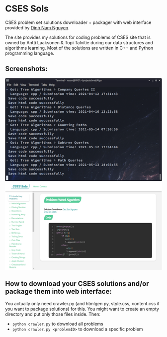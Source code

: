 # CSES Sols
CSES problem set solutions downloader + packager with web interface provided by [Dinh Nam Nguyen](https://github.com/NguyenD-Nam).

The site provides my solutions for coding problems of CSES site that is owned by Antti Laaksonen & Topi Talvitie during our data structures and algorithms learning. Most of the solutions are written in C++ and Python programming language.

## Screenshots:
<img src="imgs/screenshot.png" width="600px"> 
<br>
<img src="public/og.png" width="600px">

## How to download your CSES solutions and/or package them into web interface:
You actually only need crawler.py (and htmlgen.py, style.css, content.css if you want to package solutions) for this. You might want to create an empty directory and put only those files inside. Then:
- `python crawler.py` to download all problems
- `python crawler.py <problemID>` to download a specific problem
